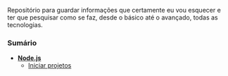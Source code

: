 Repositório para guardar informações que certamente eu vou esquecer 
e ter que pesquisar como se faz, desde o básico até o avançado, 
todas as tecnologias.

### Sumário

- <a href="https://github.com/lucaslacroix/wiki/tree/master/Node.js" target="_blank">**Node.js**</a>
    - <a href="https://github.com/lucaslacroix/wiki/blob/master/Node.js/iniciar-projetos.md" target="_blank">Iniciar projetos</a>